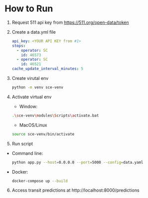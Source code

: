 # How to Run

1. Request 511 api key from https://511.org/open-data/token

2. Create a data.yml file

   ```yml
   api_key: <YOUR API KEY from #1>
   stops:
     - operator: SC
       id: 46573
     - operator: SC
       id: 46521
   cache_update_interval_minutes: 5
   ```

3. Create virutal env

   ```sh
   python -m venv sce-venv
   ```

4. Activate virtual env

   - Window:

   ```sh
   .\sce-venv\modules\Scripts\activate.bat
   ```

   - MacOS/Linux

   ```sh
   source sce-venv/bin/activate
   ```

5. Run script

- Command line:

  ```sh
  python app.py --host=0.0.0.0 --port=5000 --config=data.yaml
  ```

- Docker:

  ```sh
  docker-compose up --build
  ```

6. Access transit predictions at http://localhost:8000/predictions
